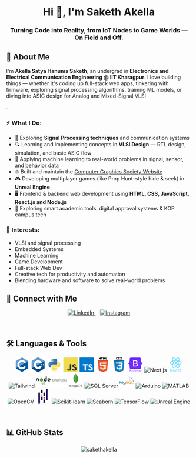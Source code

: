 <h1 align="center">Hi 👋, I'm Saketh Akella</h1>
<h3 align="center">Turning Code into Reality, from IoT Nodes to Game Worlds — On Field and Off.</h3>
<!-- About Me Section for GitHub README -->

<h2>👋 About Me</h2>
<p>
I'm <strong>Akella Satya Hanuma Saketh</strong>, an undergrad in <strong>Electronics and Electrical Communication Engineering @ IIT Kharagpur</strong>.  
I love building things — whether it's coding up full-stack web apps, tinkering with firmware, exploring signal processing algorithms, training ML models, or diving into ASIC design for Analog and Mixed-Signal VLSI</p>.
</p>

<h3>⚡ What I Do:</h3>
<ul>
  <li>📡 Exploring <strong>Signal Processing techniques</strong> and communication systems</li>
  <li>🔍 Learning and implementing concepts in <strong>VLSI Design</strong> — RTL design, simulation, and basic ASIC flow</li>
  <li>🧠 Applying machine learning to real-world problems in signal, sensor, and behavior data </li>
  <li>🌐 Built and maintain the <a href="http://cgsiitkgp.tech" target="_blank">Computer Graphics Society Website</a></li>
  <li>🎮 Developing multiplayer games (like Prop Hunt–style hide & seek) in <strong>Unreal Engine</strong></li>
  <li>🖥️ Frontend & backend web development using <strong>HTML, CSS, JavaScript, React.js and Node.js</strong></li>
  <li>📱 Exploring smart academic tools, digital approval systems & KGP campus tech</li>
</ul>

<h3>🧠 Interests:</h3>
<ul>
  <li>VLSI and signal processing</li>
  <li>Embedded Systems</li>
  <li>Machine Learning</li>
  <li>Game Development</li>
  <li>Full-stack Web Dev</li>
  <li>Creative tech for productivity and automation</li>
  <li>Blending hardware and software to solve real-world problems</li>
</ul>

<h2>🔗 Connect with Me</h2>
<p align="center">
  <a href="https://linkedin.com/in/saketh-akella" target="_blank">
    <img src="https://raw.githubusercontent.com/rahuldkjain/github-profile-readme-generator/master/src/images/icons/Social/linked-in-alt.svg" alt="LinkedIn" height="30" width="40" />
  </a>
  &nbsp;&nbsp;
  <a href="https://instagram.com/thesaketh07" target="_blank">
    <img src="https://raw.githubusercontent.com/rahuldkjain/github-profile-readme-generator/master/src/images/icons/Social/instagram.svg" alt="Instagram" height="30" width="40" />
  </a>
</p>

<br/>

<h2>🛠️ Languages & Tools</h2>
<p align="center">
  <!-- Programming -->
  <img src="https://raw.githubusercontent.com/devicons/devicon/master/icons/c/c-original.svg" alt="C" width="40" height="40"/>
  <img src="https://raw.githubusercontent.com/devicons/devicon/master/icons/cplusplus/cplusplus-original.svg" alt="C++" width="40" height="40"/>
  <img src="https://raw.githubusercontent.com/devicons/devicon/master/icons/python/python-original.svg" alt="Python" width="40" height="40"/>
  <img src="https://raw.githubusercontent.com/devicons/devicon/master/icons/javascript/javascript-original.svg" alt="JavaScript" width="40" height="40"/>
  <img src="https://raw.githubusercontent.com/devicons/devicon/master/icons/typescript/typescript-original.svg" alt="TypeScript" width="40" height="40"/>
   <img src="https://raw.githubusercontent.com/devicons/devicon/master/icons/html5/html5-original-wordmark.svg" alt="HTML5" width="40" height="40"/>
  <img src="https://raw.githubusercontent.com/devicons/devicon/master/icons/css3/css3-original-wordmark.svg" alt="CSS3" width="40" height="40"/>
  <img src="https://raw.githubusercontent.com/devicons/devicon/master/icons/bootstrap/bootstrap-plain-wordmark.svg" alt="Bootstrap" width="40" height="40"/>
  <img src="https://cdn.worldvectorlogo.com/logos/nextjs-2.svg" alt="Next.js" width="40" height="40"/>
  <img src="https://raw.githubusercontent.com/devicons/devicon/master/icons/react/react-original-wordmark.svg" alt="React" width="40" height="40"/>
  <img src="https://www.vectorlogo.zone/logos/tailwindcss/tailwindcss-icon.svg" alt="Tailwind" width="40" height="40"/>
    <img src="https://raw.githubusercontent.com/devicons/devicon/master/icons/nodejs/nodejs-original-wordmark.svg" alt="Node.js" width="40" height="40"/>
  <img src="https://raw.githubusercontent.com/devicons/devicon/master/icons/express/express-original-wordmark.svg" alt="Express.js" width="40" height="40"/>

  <!-- DB -->
  <img src="https://raw.githubusercontent.com/devicons/devicon/master/icons/mongodb/mongodb-original-wordmark.svg" alt="MongoDB" width="40" height="40"/>
  <img src="https://www.svgrepo.com/show/303229/microsoft-sql-server-logo.svg" alt="SQL Server" width="40" height="40"/>
  <img src="https://raw.githubusercontent.com/devicons/devicon/master/icons/mysql/mysql-original-wordmark.svg" alt="MySQL" width="40" height="40"/>
   <img src="https://cdn.worldvectorlogo.com/logos/arduino-1.svg" alt="Arduino" width="40" height="40"/>
  <img src="https://upload.wikimedia.org/wikipedia/commons/2/21/Matlab_Logo.png" alt="MATLAB" width="40" height="40"/>
  <img src="https://www.vectorlogo.zone/logos/opencv/opencv-icon.svg" alt="OpenCV" width="40" height="40"/>
  <img src="https://raw.githubusercontent.com/devicons/devicon/2ae2a900d2f041da66e950e4d48052658d850630/icons/pandas/pandas-original.svg" alt="Pandas" width="40" height="40"/>
  <img src="https://upload.wikimedia.org/wikipedia/commons/0/05/Scikit_learn_logo_small.svg" alt="Scikit-learn" width="40" height="40"/>
  <img src="https://seaborn.pydata.org/_images/logo-mark-lightbg.svg" alt="Seaborn" width="40" height="40"/>
  <img src="https://www.vectorlogo.zone/logos/tensorflow/tensorflow-icon.svg" alt="TensorFlow" width="40" height="40"/>
  <img src="https://raw.githubusercontent.com/kenangundogan/fontisto/036b7eca71aab1bef8e6a0518f7329f13ed62f6b/icons/svg/brand/unreal-engine.svg" alt="Unreal Engine" width="40" height="40"/>
</p>

<br/>

<h2>📊 GitHub Stats</h2>
<p align="center">
  <img src="https://github-readme-stats.vercel.app/api/top-langs?username=sakethakella&show_icons=true&locale=en&layout=compact" alt="sakethakella" />
</p>

